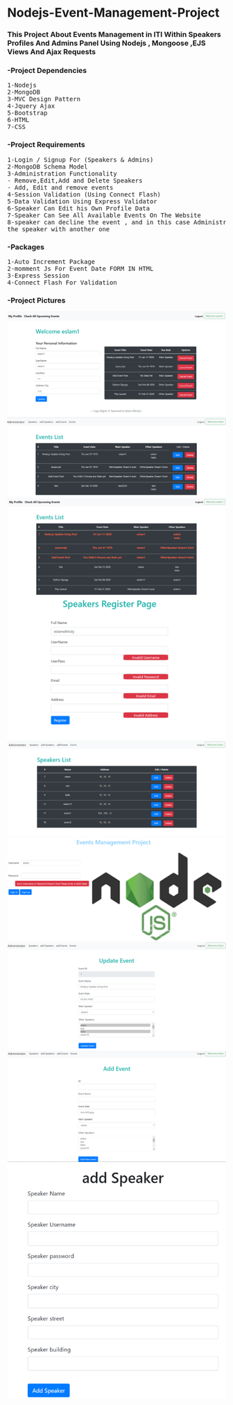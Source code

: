 # Nodejs-Event-Management-Project
### This Project About Events Management in ITI Within Speakers Profiles And Admins Panel Using Nodejs , Mongoose ,EJS Views And Ajax Requests
### -Project Dependencies
<pre>
1-Nodejs
2-MongoDB
3-MVC Design Pattern
4-Jquery Ajax
5-Bootstrap
6-HTML
7-CSS
</pre>
### -Project Requirements
<pre>
1-Login / Signup For (Speakers & Admins)
2-MongoDB Schema Model
3-Administration Functionality
- Remove,Edit,Add and Delete Speakers
- Add, Edit and remove events
4-Session Validation (Using Connect Flash)
5-Data Validation Using Express Validator
6-Speaker Can Edit his Own Profile Data
7-Speaker Can See All Available Events On The Website
8-speaker can decline the event , and in this case Administrator should know to replace
the speaker with another one
</pre>
### -Packages
<pre>
1-Auto Increment Package
2-momment Js For Event Date FORM IN HTML
3-Express Session 
4-Connect Flash For Validation
</pre>

### -Project Pictures
![](public/Images/speakerProfile.png)
![](public/Images/listEvents.png)
![](public/Images/upcomingEvents.png)
![](public/Images/register.png)
![](public/Images/listSpeakers.png)
![](public/Images/login.png)
![](public/Images/editEvent.png)
![](public/Images/addevents.png)
![](public/Images/addSpeaker.png)
